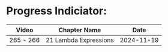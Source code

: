 # Progress Indiciator:

| Video     | Chapter Name | Date |
| -         | -            | -    |
| 265 - 266 | 21 Lambda Expressions | 2024-11-19 |
